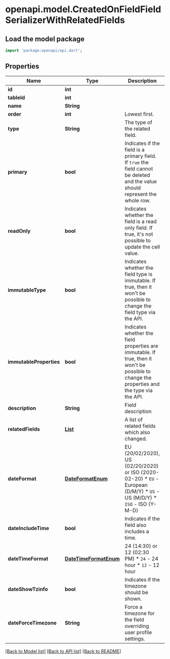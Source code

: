 # openapi.model.CreatedOnFieldFieldSerializerWithRelatedFields

## Load the model package
```dart
import 'package:openapi/api.dart';
```

## Properties
Name | Type | Description | Notes
------------ | ------------- | ------------- | -------------
**id** | **int** |  | [readonly] 
**tableId** | **int** |  | [readonly] 
**name** | **String** |  | [optional] 
**order** | **int** | Lowest first. | 
**type** | **String** | The type of the related field. | [readonly] 
**primary** | **bool** | Indicates if the field is a primary field. If `true` the field cannot be deleted and the value should represent the whole row. | [optional] 
**readOnly** | **bool** | Indicates whether the field is a read only field. If true, it's not possible to update the cell value. | [readonly] 
**immutableType** | **bool** | Indicates whether the field type is immutable. If true, then it won't be possible to change the field type via the API. | [readonly] 
**immutableProperties** | **bool** | Indicates whether the field properties are immutable. If true, then it won't be possible to change the properties and the type via the API. | [readonly] 
**description** | **String** | Field description | [optional] 
**relatedFields** | [**List<Field>**](Field.md) | A list of related fields which also changed. | [readonly] [default to const []]
**dateFormat** | [**DateFormatEnum**](DateFormatEnum.md) | EU (20/02/2020), US (02/20/2020) or ISO (2020-02-20)  * `EU` - European (D/M/Y) * `US` - US (M/D/Y) * `ISO` - ISO (Y-M-D) | [optional] 
**dateIncludeTime** | **bool** | Indicates if the field also includes a time. | [optional] 
**dateTimeFormat** | [**DateTimeFormatEnum**](DateTimeFormatEnum.md) | 24 (14:30) or 12 (02:30 PM)  * `24` - 24 hour * `12` - 12 hour | [optional] 
**dateShowTzinfo** | **bool** | Indicates if the timezone should be shown. | [optional] 
**dateForceTimezone** | **String** | Force a timezone for the field overriding user profile settings. | [optional] 

[[Back to Model list]](../README.md#documentation-for-models) [[Back to API list]](../README.md#documentation-for-api-endpoints) [[Back to README]](../README.md)


